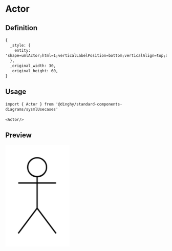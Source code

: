 # Actor

## Definition

```
{
  _style: { 
    entity: 'shape=umlActor;html=1;verticalLabelPosition=bottom;verticalAlign=top;align=center;',
  },
  _original_width: 30,
  _original_height: 60,
}
```

## Usage

```
import { Actor } from '@dinghy/standard-components-diagrams/sysmlUsecases'

<Actor/>
```

## Preview

<img src="./actor.png" width="200"/>
